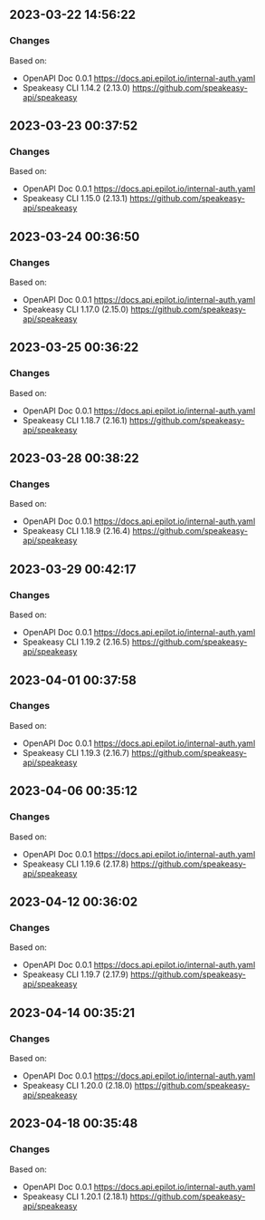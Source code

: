 

## 2023-03-22 14:56:22
### Changes
Based on:
- OpenAPI Doc 0.0.1 https://docs.api.epilot.io/internal-auth.yaml
- Speakeasy CLI 1.14.2 (2.13.0) https://github.com/speakeasy-api/speakeasy

## 2023-03-23 00:37:52
### Changes
Based on:
- OpenAPI Doc 0.0.1 https://docs.api.epilot.io/internal-auth.yaml
- Speakeasy CLI 1.15.0 (2.13.1) https://github.com/speakeasy-api/speakeasy

## 2023-03-24 00:36:50
### Changes
Based on:
- OpenAPI Doc 0.0.1 https://docs.api.epilot.io/internal-auth.yaml
- Speakeasy CLI 1.17.0 (2.15.0) https://github.com/speakeasy-api/speakeasy

## 2023-03-25 00:36:22
### Changes
Based on:
- OpenAPI Doc 0.0.1 https://docs.api.epilot.io/internal-auth.yaml
- Speakeasy CLI 1.18.7 (2.16.1) https://github.com/speakeasy-api/speakeasy

## 2023-03-28 00:38:22
### Changes
Based on:
- OpenAPI Doc 0.0.1 https://docs.api.epilot.io/internal-auth.yaml
- Speakeasy CLI 1.18.9 (2.16.4) https://github.com/speakeasy-api/speakeasy

## 2023-03-29 00:42:17
### Changes
Based on:
- OpenAPI Doc 0.0.1 https://docs.api.epilot.io/internal-auth.yaml
- Speakeasy CLI 1.19.2 (2.16.5) https://github.com/speakeasy-api/speakeasy

## 2023-04-01 00:37:58
### Changes
Based on:
- OpenAPI Doc 0.0.1 https://docs.api.epilot.io/internal-auth.yaml
- Speakeasy CLI 1.19.3 (2.16.7) https://github.com/speakeasy-api/speakeasy

## 2023-04-06 00:35:12
### Changes
Based on:
- OpenAPI Doc 0.0.1 https://docs.api.epilot.io/internal-auth.yaml
- Speakeasy CLI 1.19.6 (2.17.8) https://github.com/speakeasy-api/speakeasy

## 2023-04-12 00:36:02
### Changes
Based on:
- OpenAPI Doc 0.0.1 https://docs.api.epilot.io/internal-auth.yaml
- Speakeasy CLI 1.19.7 (2.17.9) https://github.com/speakeasy-api/speakeasy

## 2023-04-14 00:35:21
### Changes
Based on:
- OpenAPI Doc 0.0.1 https://docs.api.epilot.io/internal-auth.yaml
- Speakeasy CLI 1.20.0 (2.18.0) https://github.com/speakeasy-api/speakeasy

## 2023-04-18 00:35:48
### Changes
Based on:
- OpenAPI Doc 0.0.1 https://docs.api.epilot.io/internal-auth.yaml
- Speakeasy CLI 1.20.1 (2.18.1) https://github.com/speakeasy-api/speakeasy